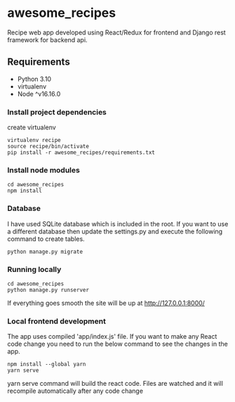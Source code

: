 # awesome_recipes

Recipe web app developed using React/Redux for frontend and Django rest framework for backend api.

## Requirements

* Python 3.10
* virtualenv
* Node ^v16.16.0

### Install project dependencies

create virtualenv 

    virtualenv recipe
    source recipe/bin/activate
    pip install -r awesome_recipes/requirements.txt

### Install node modules

    cd awesome_recipes
    npm install 

### Database

I have used SQLite database which is included in the root. If you want to use a 
different database then update the settings.py and execute the following command to create tables.

    python manage.py migrate


### Running locally

    cd awesome_recipes
    python manage.py runserver


If everything goes smooth the site will be up at http://127.0.0.1:8000/

### Local frontend development

The app uses compiled 'app/index.js' file. If you want to make any React code change you need to 
run the below command to see the changes in the app. 

    npm install --global yarn
    yarn serve

yarn serve command will build the react code. Files are watched and it will recompile automatically after any code change 
